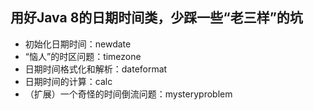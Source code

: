 ## 用好Java 8的日期时间类，少踩一些“老三样”的坑

- 初始化日期时间：newdate
- “恼人”的时区问题：timezone
- 日期时间格式化和解析：dateformat
- 日期时间的计算：calc
- （扩展）一个奇怪的时间倒流问题：mysteryproblem
